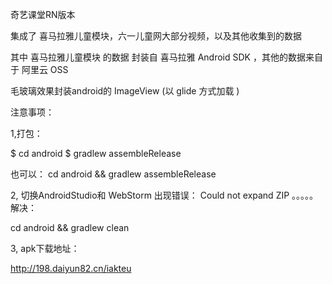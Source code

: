 
奇艺课堂RN版本

集成了 喜马拉雅儿童模块，六一儿童网大部分视频，以及其他收集到的数据

其中    喜马拉雅儿童模块 的数据 封装自 喜马拉雅 Android SDK ，其他的数据来自于 阿里云 OSS

毛玻璃效果封装android的 ImageView (以 glide 方式加载 )


注意事项：

1,打包：

$ cd android
$ gradlew assembleRelease

也可以：
cd android && gradlew assembleRelease


2, 切换AndroidStudio和 WebStorm 出现错误： Could not expand ZIP 。。。。。解决：

cd android && gradlew clean


3, apk下载地址：

http://198.daiyun82.cn/iakteu








